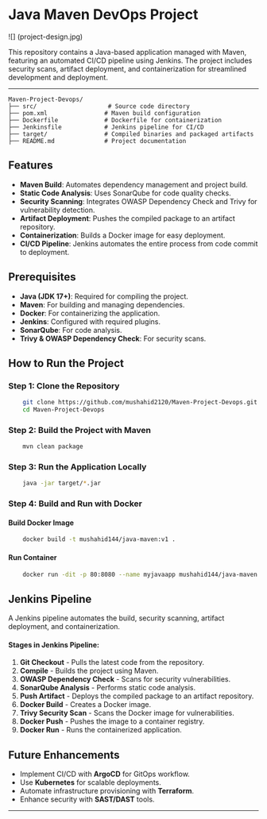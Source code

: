 # Java Maven DevOps Project

![] (project-design.jpg)

This repository contains a Java-based application managed with Maven, featuring an automated CI/CD pipeline using Jenkins. The project includes security scans, artifact deployment, and containerization for streamlined development and deployment.

---

    Maven-Project-Devops/
    ├── src/                    # Source code directory
    ├── pom.xml                # Maven build configuration
    ├── Dockerfile             # Dockerfile for containerization
    ├── Jenkinsfile            # Jenkins pipeline for CI/CD
    ├── target/                # Compiled binaries and packaged artifacts
    ├── README.md              # Project documentation

## Features

- **Maven Build**: Automates dependency management and project build.
- **Static Code Analysis**: Uses SonarQube for code quality checks.
- **Security Scanning**: Integrates OWASP Dependency Check and Trivy for vulnerability detection.
- **Artifact Deployment**: Pushes the compiled package to an artifact repository.
- **Containerization**: Builds a Docker image for easy deployment.
- **CI/CD Pipeline**: Jenkins automates the entire process from code commit to deployment.

## Prerequisites

- **Java (JDK 17+)**: Required for compiling the project.
- **Maven**: For building and managing dependencies.
- **Docker**: For containerizing the application.
- **Jenkins**: Configured with required plugins.
- **SonarQube**: For code analysis.
- **Trivy & OWASP Dependency Check**: For security scans.

## How to Run the Project

### Step 1: Clone the Repository
```bash
    git clone https://github.com/mushahid2120/Maven-Project-Devops.git
    cd Maven-Project-Devops
```

### Step 2: Build the Project with Maven
```bash
    mvn clean package
```

### Step 3: Run the Application Locally
```bash
    java -jar target/*.jar
```

### Step 4: Build and Run with Docker

#### Build Docker Image
```bash
    docker build -t mushahid144/java-maven:v1 .
```

#### Run Container
```bash
    docker run -dit -p 80:8080 --name myjavaapp mushahid144/java-maven:v1
```

## Jenkins Pipeline

A Jenkins pipeline automates the build, security scanning, artifact deployment, and containerization.

#### Stages in Jenkins Pipeline:
1. **Git Checkout** - Pulls the latest code from the repository.
2. **Compile** - Builds the project using Maven.
3. **OWASP Dependency Check** - Scans for security vulnerabilities.
4. **SonarQube Analysis** - Performs static code analysis.
5. **Push Artifact** - Deploys the compiled package to an artifact repository.
6. **Docker Build** - Creates a Docker image.
7. **Trivy Security Scan** - Scans the Docker image for vulnerabilities.
8. **Docker Push** - Pushes the image to a container registry.
9. **Docker Run** - Runs the containerized application.

## Future Enhancements

- Implement CI/CD with **ArgoCD** for GitOps workflow.
- Use **Kubernetes** for scalable deployments.
- Automate infrastructure provisioning with **Terraform**.
- Enhance security with **SAST/DAST** tools.

---
